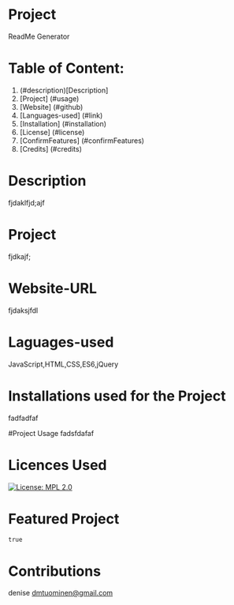 
# Project  
  ReadMe Generator	

# Table of Content:
1. (#description)[Description]
2. [Project] (#usage)
3. [Website] (#github)
4. [Languages-used] (#link)
5. [Installation] (#installation)
6. [License] (#license)
7. [ConfirmFeatures] (#confirmFeatures)
8. [Credits] (#credits)
 
# Description
   fjdaklfjd;ajf

# Project
   fjdkajf;  

# Website-URL
   fjdaksjfdl

# Laguages-used
   JavaScript,HTML,CSS,ES6,jQuery

# Installations used for the Project
  fadfadfaf

#Project Usage
  fadsfdafaf

# Licences Used
   [![License: MPL 2.0](https://img.shields.io/badge/License-MPL%202.0-brightgreen.svg)](https://opensource.org/licenses/MPL-2.0)

# Featured Project
    true

# Contributions
   denise
   dmtuominen@gmail.com
  